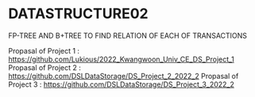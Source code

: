 # DATASTRUCTURE02
FP-TREE AND B+TREE TO FIND RELATION OF EACH OF TRANSACTIONS

Propasal of Project 1 : https://github.com/Lukious/2022_Kwangwoon_Univ_CE_DS_Project_1
Propasal of Project 2 : https://github.com/DSLDataStorage/DS_Project_2_2022_2
Propasal of Project 3 :  https://github.com/DSLDataStorage/DS_Project_3_2022_2
